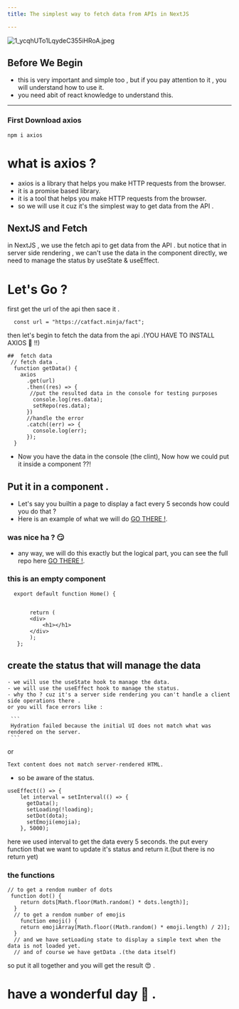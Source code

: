 ```yaml
---
title: The simplest way to fetch data from APIs in NextJS

---
```

![1_ycqhUTo1LqydeC355iHRoA.jpeg](https://cdn.hashnode.com/res/hashnode/image/upload/v1650859005614/KTnyWjTdl.jpeg)

## Before We Begin

- this is very important and simple too , but if you pay attention to it , you will understand how to use it.
- you need abit of react knowledge to understand this.

---

### First Download axios

```
npm i axios
```

# what is axios ?

- axios is a library that helps you make HTTP requests from the browser.
- it is a promise based library.
- it is a tool that helps you make HTTP requests from the browser.
- so we will use it cuz it's the simplest way to get data from the API .

## NextJS and Fetch

in NextJS , we use the fetch api to get data from the API .
but notice that in server side rendering , we can't use the data in the component directly, we need to manage the status by useState & useEffect.

# Let's Go ?

first get the url of the api then sace it .

```
  const url = "https://catfact.ninja/fact";

```

then let's begin to fetch the data from the api .(YOU HAVE TO INSTALL AXIOS 😬 !!)

```
##  fetch data
 // fetch data .
  function getData() {
    axios
      .get(url)
      .then((res) => {
       //put the resulted data in the console for testing purposes
        console.log(res.data);
        setRepo(res.data);
      })
      //handle the error
      .catch((err) => {
        console.log(err);
      });
  }
```

- Now you have the data in the console (the clint), Now how we could put it inside a component ??!

## Put it in a component .

- Let's say you builtin a page to display a fact every 5 seconds how could you do that ?
- Here is an example of what we will do [GO THERE !](https://feaching-data-axios.vercel.app/).

### was nice ha ? 😏

- any way, we will do this exactly but the logical part, you can see the full repo here [GO THERE !](https://github.com/Hamdysaad20/Feaching-data-axios-).

### this is an empty component

```
  export default function Home() {


       return (
       <div>
           <h1></h1>
       </div>
       );
   };
```

## create the status that will manage the data

    - we will use the useState hook to manage the data.
    - we will use the useEffect hook to manage the status.
    - why tho ? cuz it's a server side rendering you can't handle a client side operations there .
    or you will face errors like :

     ```
     Hydration failed because the initial UI does not match what was rendered on the server.
     ```

or

```
Text content does not match server-rendered HTML.
```

- so be aware of the status.

```
useEffect(() => {
    let interval = setInterval(() => {
      getData();
      setLoading(!loading);
      setDot(dota);
      setEmoji(emojia);
    }, 5000);

```

here we used interval to get the data every 5 seconds.
the put every function that we want to update it's status and return it.(but there is no return yet)

### the functions

```
// to get a rendom number of dots
 function dot() {
    return dots[Math.floor(Math.random() * dots.length)];
  }
  // to get a rendom number of emojis
    function emoji() {
    return emojiArray[Math.floor((Math.random() * emoji.length) / 2)];
  }
  // and we have setLoading state to display a simple text when the data is not loaded yet.
  // and of course we have getData .(the data itself)
```

so put it all together and you will get the result 😍 .


# have a wonderful day 🥰 .

